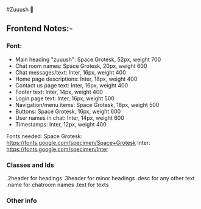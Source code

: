 #Zuuush 🫧

## Frontend Notes:- 
### Font: 
- Main heading "zuuush": Space Grotesk, 52px, weight 700
- Chat room names: Space Grotesk, 20px, weight 600
- Chat messages/text: Inter, 16px, weight 400
- Home page descriptions: Inter, 18px, weight 400
- Contact us page text: Inter, 16px, weight 400
- Footer text: Inter, 14px, weight 400
- Login page text: Inter, 16px, weight 500
- Navigation/menu items: Space Grotesk, 18px, weight 500
- Buttons: Space Grotesk, 16px, weight 600
- User names in chat: Inter, 14px, weight 600
- Timestamps: Inter, 12px, weight 400

Fonts needed:
Space Grotesk: https://fonts.google.com/specimen/Space+Grotesk
Inter: https://fonts.google.com/specimen/Inter

<link href="https://fonts.googleapis.com/css2?family=Space+Grotesk:wght@500;600;700&family=Inter:wght@400;500;600&display=swap" rel="stylesheet">

### Classes and Ids
.2header for headings
.3header for minor headings
.desc for any other text
.name for chatroom names
.text for texts 

### Other info 



